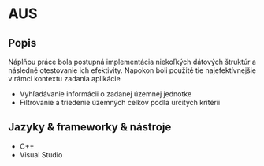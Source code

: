 <h1>AUS</h1>
<h2>Popis</h2>
<p>
 <p>Náplňou práce bola postupná implementácia niekoľkých dátových štruktúr a následné otestovanie ich efektivity. Napokon boli použité tie najefektívnejšie v rámci kontextu zadania aplikácie</p>
  <ul>
    <li>Vyhľadávanie informácii o zadanej územnej jednotke</li>
    <li>Filtrovanie a triedenie územných celkov podľa určitých kritérii</li>
  </ul>
</p>
<h2>Jazyky & frameworky & nástroje</h2>
<ul>
  <li>C++</li>
  <li>Visual Studio</li>
</ul>
